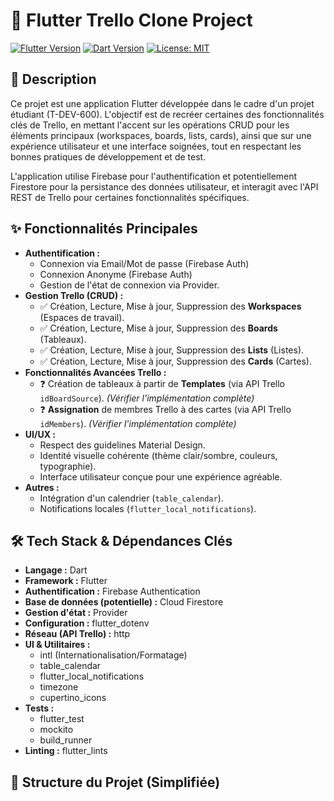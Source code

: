 # 🚀 Flutter Trello Clone Project

[![Flutter Version](https://img.shields.io/badge/Flutter-%3E%3D3.x.x-blue)](https://flutter.dev)
[![Dart Version](https://img.shields.io/badge/Dart-%3E%3D3.2.3-blue)](https://dart.dev)
[![License: MIT](https://img.shields.io/badge/License-MIT-yellow.svg)](https://opensource.org/licenses/MIT)

## 📝 Description

Ce projet est une application Flutter développée dans le cadre d'un projet étudiant (T-DEV-600). L'objectif est de recréer certaines des fonctionnalités clés de Trello, en mettant l'accent sur les opérations CRUD pour les éléments principaux (workspaces, boards, lists, cards), ainsi que sur une expérience utilisateur et une interface soignées, tout en respectant les bonnes pratiques de développement et de test.

L'application utilise Firebase pour l'authentification et potentiellement Firestore pour la persistance des données utilisateur, et interagit avec l'API REST de Trello pour certaines fonctionnalités spécifiques.

## ✨ Fonctionnalités Principales

*   **Authentification :**
    *   Connexion via Email/Mot de passe (Firebase Auth)
    *   Connexion Anonyme (Firebase Auth)
    *   Gestion de l'état de connexion via Provider.
*   **Gestion Trello (CRUD) :**
    *   ✅ Création, Lecture, Mise à jour, Suppression des **Workspaces** (Espaces de travail).
    *   ✅ Création, Lecture, Mise à jour, Suppression des **Boards** (Tableaux).
    *   ✅ Création, Lecture, Mise à jour, Suppression des **Lists** (Listes).
    *   ✅ Création, Lecture, Mise à jour, Suppression des **Cards** (Cartes).
*   **Fonctionnalités Avancées Trello :**
    *   ❓ Création de tableaux à partir de **Templates** (via API Trello `idBoardSource`). *(Vérifier l'implémentation complète)*
    *   ❓ **Assignation** de membres Trello à des cartes (via API Trello `idMembers`). *(Vérifier l'implémentation complète)*
*   **UI/UX :**
    *   Respect des guidelines Material Design.
    *   Identité visuelle cohérente (thème clair/sombre, couleurs, typographie).
    *   Interface utilisateur conçue pour une expérience agréable.
*   **Autres :**
    *   Intégration d'un calendrier (`table_calendar`).
    *   Notifications locales (`flutter_local_notifications`).

## 🛠️ Tech Stack & Dépendances Clés

*   **Langage :** Dart
*   **Framework :** Flutter
*   **Authentification :** Firebase Authentication
*   **Base de données (potentielle) :** Cloud Firestore
*   **Gestion d'état :** Provider
*   **Configuration :** flutter_dotenv
*   **Réseau (API Trello) :** http
*   **UI & Utilitaires :**
    *   intl (Internationalisation/Formatage)
    *   table_calendar
    *   flutter_local_notifications
    *   timezone
    *   cupertino_icons
*   **Tests :**
    *   flutter_test
    *   mockito
    *   build_runner
*   **Linting :** flutter_lints

## 📂 Structure du Projet (Simplifiée)

